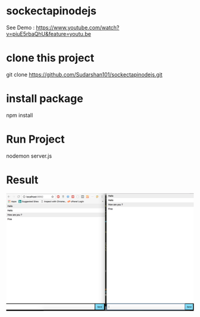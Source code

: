 # sockectapinodejs

 See Demo : https://www.youtube.com/watch?v=piuE5rbaQhU&feature=youtu.be
# clone this project 
git clone https://github.com/Sudarshan101/sockectapinodejs.git

# install package
npm install

# Run Project 
nodemon server.js

# Result

<img src="chat.png"/>
